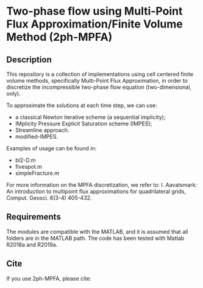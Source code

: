 # Two-phase flow using Multi-Point Flux Approximation/Finite Volume Method (2ph-MPFA)

## Description
This repository is a collection of implementations using cell centered finite volume methods, 
specifically Multi-Point Flux Approximation, in order to discretize the incompressible two-phase 
flow equation (two-dimensional, only).

To approximate the solutions at each time step, we can use:
- a classical Newton iterative scheme (a sequential implicity);
- IMplicity Pressure Explicit Saturation scheme (IMPES);
- Streamline approach.
- modified-IMPES. 

Examples of usage can be found in:
- bl2-D.m  
- fivespot.m
- simpleFracture.m

For more information on the MPFA discretization, we refer to:
   I. Aavatsmark: An introduction to multipoint flux approximations for quadrilateral grids, Comput. Geosci. 6(3-4) 405-432.

## Requirements
The modules are compatible with the MATLAB, and it is assumed that all folders are in the MATLAB path. The code has been 
tested with Matlab R2018a and R2019a.

## Cite
If you use 2ph-MPFA, please cite: